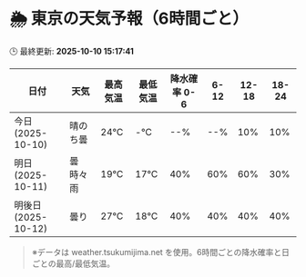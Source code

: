 # 🌦️ 東京の天気予報（6時間ごと）

🕒 最終更新: **2025-10-10 15:17:41**

| 日付 | 天気 | 最高気温 | 最低気温 | 降水確率 0-6 | 6-12 | 12-18 | 18-24 |
|------|------|----------|----------|------------|------|------|------|
| 今日 (2025-10-10) | 晴のち曇 | 24℃ | -℃ | --% | --% | 10% | 10% |
| 明日 (2025-10-11) | 曇時々雨 | 19℃ | 17℃ | 40% | 60% | 60% | 30% |
| 明後日 (2025-10-12) | 曇り | 27℃ | 18℃ | 40% | 40% | 40% | 40% |

> ※データは weather.tsukumijima.net を使用。6時間ごとの降水確率と日ごとの最高/最低気温。
